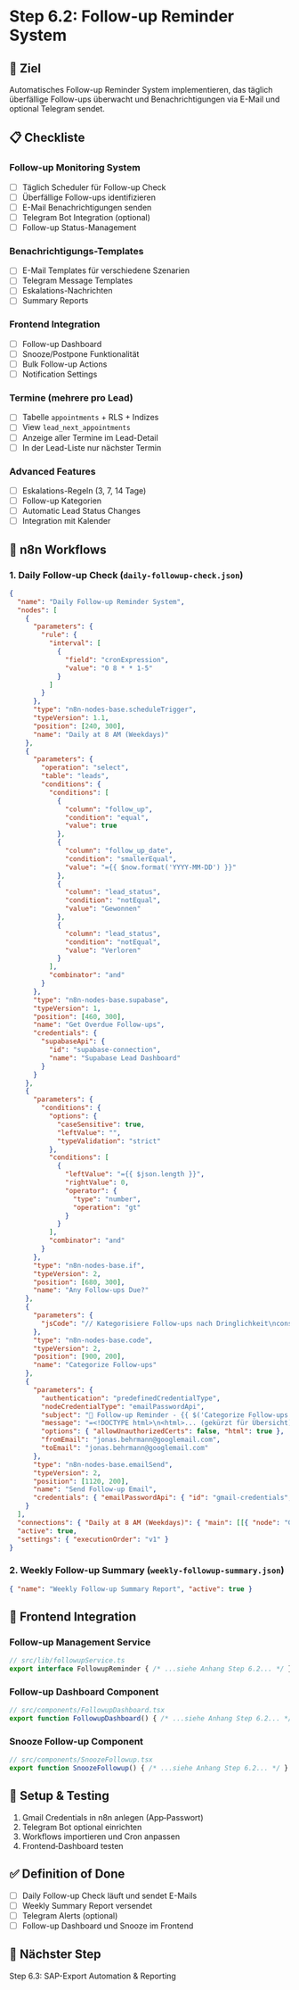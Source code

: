 # Step 6.2: Follow-up Reminder System

## 🎯 Ziel
Automatisches Follow-up Reminder System implementieren, das täglich überfällige Follow-ups überwacht und Benachrichtigungen via E-Mail und optional Telegram sendet.

## 📋 Checkliste

### Follow-up Monitoring System
- [ ] Täglich Scheduler für Follow-up Check
- [ ] Überfällige Follow-ups identifizieren
- [ ] E-Mail Benachrichtigungen senden
- [ ] Telegram Bot Integration (optional)
- [ ] Follow-up Status-Management

### Benachrichtigungs-Templates
- [ ] E-Mail Templates für verschiedene Szenarien
- [ ] Telegram Message Templates
- [ ] Eskalations-Nachrichten
- [ ] Summary Reports

### Frontend Integration
- [ ] Follow-up Dashboard
- [ ] Snooze/Postpone Funktionalität
- [ ] Bulk Follow-up Actions
- [ ] Notification Settings

### Termine (mehrere pro Lead)
- [ ] Tabelle `appointments` + RLS + Indizes
- [ ] View `lead_next_appointments`
- [ ] Anzeige aller Termine im Lead-Detail
- [ ] In der Lead-Liste nur nächster Termin

### Advanced Features
- [ ] Eskalations-Regeln (3, 7, 14 Tage)
- [ ] Follow-up Kategorien
- [ ] Automatic Lead Status Changes
- [ ] Integration mit Kalender

## 🔧 n8n Workflows

### 1. **Daily Follow-up Check** (`daily-followup-check.json`)
```json
{
  "name": "Daily Follow-up Reminder System",
  "nodes": [
    {
      "parameters": {
        "rule": {
          "interval": [
            {
              "field": "cronExpression",
              "value": "0 8 * * 1-5"
            }
          ]
        }
      },
      "type": "n8n-nodes-base.scheduleTrigger",
      "typeVersion": 1.1,
      "position": [240, 300],
      "name": "Daily at 8 AM (Weekdays)"
    },
    {
      "parameters": {
        "operation": "select",
        "table": "leads",
        "conditions": {
          "conditions": [
            {
              "column": "follow_up",
              "condition": "equal",
              "value": true
            },
            {
              "column": "follow_up_date",
              "condition": "smallerEqual",
              "value": "={{ $now.format('YYYY-MM-DD') }}"
            },
            {
              "column": "lead_status",
              "condition": "notEqual",
              "value": "Gewonnen"
            },
            {
              "column": "lead_status",
              "condition": "notEqual", 
              "value": "Verloren"
            }
          ],
          "combinator": "and"
        }
      },
      "type": "n8n-nodes-base.supabase",
      "typeVersion": 1,
      "position": [460, 300],
      "name": "Get Overdue Follow-ups",
      "credentials": {
        "supabaseApi": {
          "id": "supabase-connection",
          "name": "Supabase Lead Dashboard"
        }
      }
    },
    {
      "parameters": {
        "conditions": {
          "options": {
            "caseSensitive": true,
            "leftValue": "",
            "typeValidation": "strict"
          },
          "conditions": [
            {
              "leftValue": "={{ $json.length }}",
              "rightValue": 0,
              "operator": {
                "type": "number",
                "operation": "gt"
              }
            }
          ],
          "combinator": "and"
        }
      },
      "type": "n8n-nodes-base.if",
      "typeVersion": 2,
      "position": [680, 300],
      "name": "Any Follow-ups Due?"
    },
    {
      "parameters": {
        "jsCode": "// Kategorisiere Follow-ups nach Dringlichkeit\nconst leads = $input.all().map(item => item.json);\nconst today = new Date();\ntoday.setHours(0, 0, 0, 0);\n\nconst categorized = {\n  today: [],\n  overdue_1_3: [], // 1-3 Tage überfällig\n  overdue_4_7: [], // 4-7 Tage überfällig\n  overdue_week_plus: [] // > 7 Tage überfällig\n};\n\nleads.forEach(lead => {\n  const followUpDate = new Date(lead.follow_up_date);\n  followUpDate.setHours(0, 0, 0, 0);\n  \n  const daysDiff = Math.floor((today - followUpDate) / (1000 * 60 * 60 * 24));\n  \n  if (daysDiff === 0) {\n    categorized.today.push(lead);\n  } else if (daysDiff >= 1 && daysDiff <= 3) {\n    categorized.overdue_1_3.push(lead);\n  } else if (daysDiff >= 4 && daysDiff <= 7) {\n    categorized.overdue_4_7.push(lead);\n  } else if (daysDiff > 7) {\n    categorized.overdue_week_plus.push(lead);\n  }\n});\n\nreturn [{\n  summary: {\n    total: leads.length,\n    today: categorized.today.length,\n    overdue_1_3: categorized.overdue_1_3.length,\n    overdue_4_7: categorized.overdue_4_7.length,\n    overdue_week_plus: categorized.overdue_week_plus.length\n  },\n  categorized: categorized,\n  date: today.toISOString().split('T')[0]\n}];"
      },
      "type": "n8n-nodes-base.code",
      "typeVersion": 2,
      "position": [900, 200],
      "name": "Categorize Follow-ups"
    },
    {
      "parameters": {
        "authentication": "predefinedCredentialType",
        "nodeCredentialType": "emailPasswordApi",
        "subject": "🔔 Follow-up Reminder - {{ $('Categorize Follow-ups').first().json.summary.total }} Leads",
        "message": "=<!DOCTYPE html>\n<html>... (gekürzt für Übersicht) ...</html>",
        "options": { "allowUnauthorizedCerts": false, "html": true },
        "fromEmail": "jonas.behrmann@googlemail.com",
        "toEmail": "jonas.behrmann@googlemail.com"
      },
      "type": "n8n-nodes-base.emailSend",
      "typeVersion": 2,
      "position": [1120, 200],
      "name": "Send Follow-up Email",
      "credentials": { "emailPasswordApi": { "id": "gmail-credentials", "name": "Gmail Jonas" } }
    }
  ],
  "connections": { "Daily at 8 AM (Weekdays)": { "main": [[{ "node": "Get Overdue Follow-ups", "type": "main", "index": 0 }]] }, "Get Overdue Follow-ups": { "main": [[{ "node": "Any Follow-ups Due?", "type": "main", "index": 0 }]] }, "Any Follow-ups Due?": { "main": [[{ "node": "Categorize Follow-ups", "type": "main", "index": 0 }]] }, "Categorize Follow-ups": { "main": [[{ "node": "Send Follow-up Email", "type": "main", "index": 0 }]] } },
  "active": true,
  "settings": { "executionOrder": "v1" }
}
```

### 2. **Weekly Follow-up Summary** (`weekly-followup-summary.json`)
```json
{ "name": "Weekly Follow-up Summary Report", "active": true }
```

## 🔧 Frontend Integration

### Follow-up Management Service
```typescript
// src/lib/followupService.ts
export interface FollowupReminder { /* ...siehe Anhang Step 6.2... */ }
```

### Follow-up Dashboard Component
```typescript
// src/components/FollowupDashboard.tsx
export function FollowupDashboard() { /* ...siehe Anhang Step 6.2... */ }
```

### Snooze Follow-up Component
```typescript
// src/components/SnoozeFollowup.tsx
export function SnoozeFollowup() { /* ...siehe Anhang Step 6.2... */ }
```

## 🧪 Setup & Testing

1) Gmail Credentials in n8n anlegen (App‑Passwort)
2) Telegram Bot optional einrichten
3) Workflows importieren und Cron anpassen
4) Frontend‑Dashboard testen

## ✅ Definition of Done
- [ ] Daily Follow-up Check läuft und sendet E-Mails
- [ ] Weekly Summary Report versendet
- [ ] Telegram Alerts (optional)
- [ ] Follow-up Dashboard und Snooze im Frontend

## 🔗 Nächster Step
Step 6.3: SAP-Export Automation & Reporting


